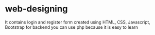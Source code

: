 # web-designing
It contains login and register form created using HTML, CSS, Javascript, Bootstrap
for backend you can use php because it is easy to learn
